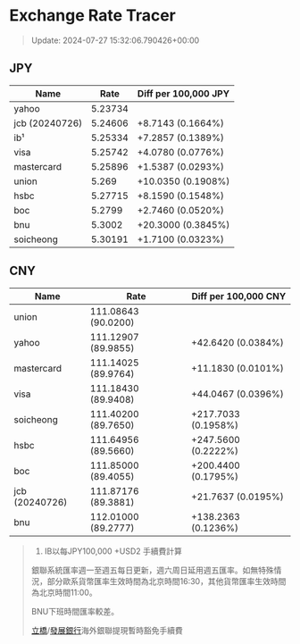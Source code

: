 # Exchange Rate Tracer

> Update: 2024-07-27 15:32:06.790426+00:00

## JPY

| Name           |    Rate | Diff per 100,000 JPY   |
|----------------|---------|------------------------|
| yahoo          | 5.23734 |                        |
| jcb (20240726) | 5.24606 | +8.7143 (0.1664%)      |
| ib¹            | 5.25334 | +7.2857 (0.1389%)      |
| visa           | 5.25742 | +4.0780 (0.0776%)      |
| mastercard     | 5.25896 | +1.5387 (0.0293%)      |
| union          | 5.269   | +10.0350 (0.1908%)     |
| hsbc           | 5.27715 | +8.1590 (0.1548%)      |
| boc            | 5.2799  | +2.7460 (0.0520%)      |
| bnu            | 5.3002  | +20.3000 (0.3845%)     |
| soicheong      | 5.30191 | +1.7100 (0.0323%)      |

## CNY

| Name           | Rate                | Diff per 100,000 CNY   |
|----------------|---------------------|------------------------|
| union          | 111.08643	(90.0200) |                        |
| yahoo          | 111.12907	(89.9855) | +42.6420 (0.0384%)     |
| mastercard     | 111.14025	(89.9764) | +11.1830 (0.0101%)     |
| visa           | 111.18430	(89.9408) | +44.0467 (0.0396%)     |
| soicheong      | 111.40200	(89.7650) | +217.7033 (0.1958%)    |
| hsbc           | 111.64956	(89.5660) | +247.5600 (0.2222%)    |
| boc            | 111.85000	(89.4055) | +200.4400 (0.1795%)    |
| jcb (20240726) | 111.87176	(89.3881) | +21.7637 (0.0195%)     |
| bnu            | 112.01000	(89.2777) | +138.2363 (0.1236%)    |


> 1. IB以每JPY100,000 +USD2 手續費計算
>
> 銀聯系統匯率週一至週五每日更新，週六周日延用週五匯率。如無特殊情況，部分歐系貨幣匯率生效時間為北京時間16:30，其他貨幣匯率生效時間為北京時間11:00。
>
> BNU下班時間匯率較差。
>
> [立橋](https://www.wlbank.com.mo/uploads/ueditor/file/20181211/1544536513900230.pdf)/[發展銀行](https://www.mdb.com.mo/Service_Charges_20230728.pdf)海外銀聯提現暫時豁免手續費

